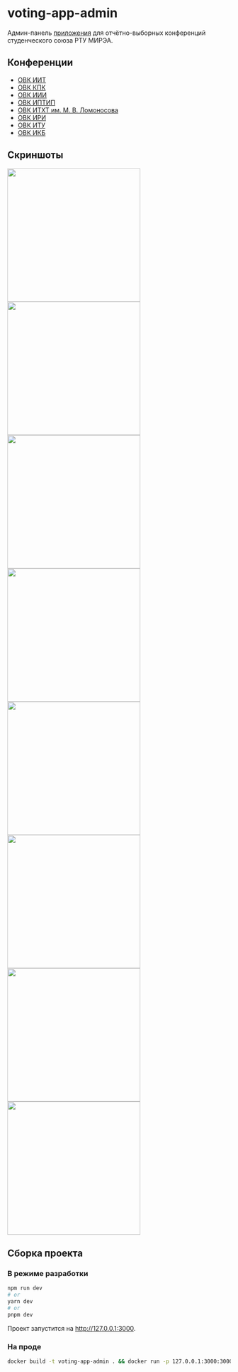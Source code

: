# voting-app-admin

Админ-панель [приложения](https://github.com/mirea-ninja/face-to-face-voting-app) для отчётно-выборных конференций студенческого союза РТУ МИРЭА.

## Конференции

* [ОВК ИИТ](https://vk.com/wall-78724646_1219)
* [ОВК КПК](https://vk.com/wall-78724646_1298)
* [ОВК ИИИ](https://vk.com/wall-78724646_1306)
* [ОВК ИПТИП](https://vk.com/wall-78724646_1364)
* [ОВК ИТХТ им. М. В. Ломоносова](https://vk.com/wall-78724646_1343)
* [ОВК ИРИ](https://vk.com/wall-78724646_1397)
* [ОВК ИТУ](https://vk.com/wall-78724646_1436)
* [ОВК ИКБ](https://vk.com/wall-78724646_1458)

## Скриншоты

<p float="left">
  <img width="300" src="https://user-images.githubusercontent.com/70258211/224476782-a0d34885-81c7-40d5-85e1-f2c197043acd.png"/>
  <img width="300" src="https://user-images.githubusercontent.com/70258211/224476886-17b50ea0-9cd5-4885-a209-c028b7002915.png"/>
  <img width="300" src="https://user-images.githubusercontent.com/70258211/224476999-59715b76-536b-4352-9ff6-4267f9cf8c1b.png"/>
  <img width="300" src="https://user-images.githubusercontent.com/70258211/224477020-ec04673f-e927-4785-932a-c90e676e9dd7.png"/>
  <img width="300" src="https://user-images.githubusercontent.com/70258211/224477458-e4fcaac6-b50f-4cf3-b1fa-5d0b8ca73049.png"/>
  <img width="300" src="https://user-images.githubusercontent.com/70258211/224477549-7b27be83-ef33-4384-9aa4-3351129a8503.png"/>
  <img width="300" src="https://user-images.githubusercontent.com/70258211/224477371-5308b9dd-9231-4480-a62c-1e6edf4aeb27.png"/>
  <img width="300" src="https://user-images.githubusercontent.com/70258211/224478024-0602e20d-6fff-4518-86b7-8dd0758a7dd3.png">
</p>

## Сборка проекта

### В режиме разработки

```bash
npm run dev
# or
yarn dev
# or
pnpm dev
```

Проект запустится на http://127.0.0.1:3000.

### На проде

```bash
docker build -t voting-app-admin . && docker run -p 127.0.0.1:3000:3000 voting-app-admin
```
